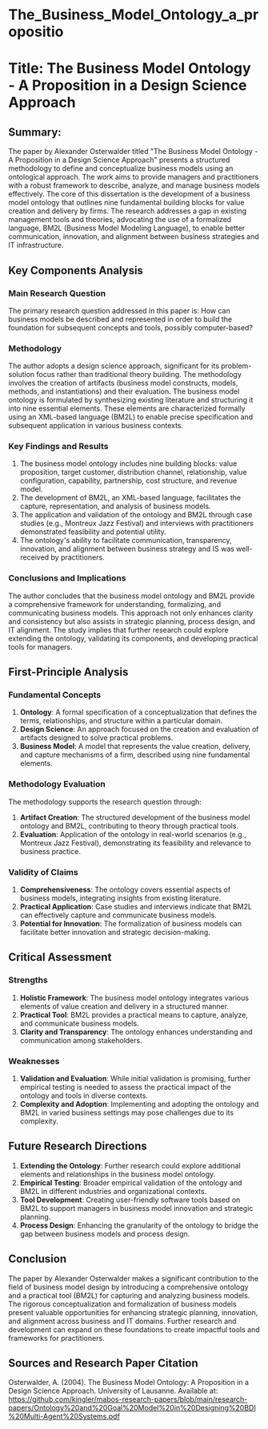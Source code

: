 # The_Business_Model_Ontology_a_propositio

# Title: The Business Model Ontology - A Proposition in a Design Science Approach

## Summary:
The paper by Alexander Osterwalder titled "The Business Model Ontology - A Proposition in a Design Science Approach" presents a structured methodology to define and conceptualize business models using an ontological approach. The work aims to provide managers and practitioners with a robust framework to describe, analyze, and manage business models effectively. The core of this dissertation is the development of a business model ontology that outlines nine fundamental building blocks for value creation and delivery by firms. The research addresses a gap in existing management tools and theories, advocating the use of a formalized language, BM2L (Business Model Modeling Language), to enable better communication, innovation, and alignment between business strategies and IT infrastructure.

## Key Components Analysis

### Main Research Question
The primary research question addressed in this paper is: How can business models be described and represented in order to build the foundation for subsequent concepts and tools, possibly computer-based?

### Methodology
The author adopts a design science approach, significant for its problem-solution focus rather than traditional theory building. The methodology involves the creation of artifacts (business model constructs, models, methods, and instantiations) and their evaluation. The business model ontology is formulated by synthesizing existing literature and structuring it into nine essential elements. These elements are characterized formally using an XML-based language (BM2L) to enable precise specification and subsequent application in various business contexts.

### Key Findings and Results
1. The business model ontology includes nine building blocks: value proposition, target customer, distribution channel, relationship, value configuration, capability, partnership, cost structure, and revenue model.
2. The development of BM2L, an XML-based language, facilitates the capture, representation, and analysis of business models.
3. The application and validation of the ontology and BM2L through case studies (e.g., Montreux Jazz Festival) and interviews with practitioners demonstrated feasibility and potential utility.
4. The ontology's ability to facilitate communication, transparency, innovation, and alignment between business strategy and IS was well-received by practitioners.

### Conclusions and Implications
The author concludes that the business model ontology and BM2L provide a comprehensive framework for understanding, formalizing, and communicating business models. This approach not only enhances clarity and consistency but also assists in strategic planning, process design, and IT alignment. The study implies that further research could explore extending the ontology, validating its components, and developing practical tools for managers.

## First-Principle Analysis

### Fundamental Concepts
1. **Ontology**: A formal specification of a conceptualization that defines the terms, relationships, and structure within a particular domain.
2. **Design Science**: An approach focused on the creation and evaluation of artifacts designed to solve practical problems.
3. **Business Model**: A model that represents the value creation, delivery, and capture mechanisms of a firm, described using nine fundamental elements.

### Methodology Evaluation
The methodology supports the research question through:
1. **Artifact Creation**: The structured development of the business model ontology and BM2L, contributing to theory through practical tools.
2. **Evaluation**: Application of the ontology in real-world scenarios (e.g., Montreux Jazz Festival), demonstrating its feasibility and relevance to business practice.

### Validity of Claims
1. **Comprehensiveness**: The ontology covers essential aspects of business models, integrating insights from existing literature.
2. **Practical Application**: Case studies and interviews indicate that BM2L can effectively capture and communicate business models.
3. **Potential for Innovation**: The formalization of business models can facilitate better innovation and strategic decision-making.

## Critical Assessment

### Strengths
1. **Holistic Framework**: The business model ontology integrates various elements of value creation and delivery in a structured manner.
2. **Practical Tool**: BM2L provides a practical means to capture, analyze, and communicate business models.
3. **Clarity and Transparency**: The ontology enhances understanding and communication among stakeholders.

### Weaknesses
1. **Validation and Evaluation**: While initial validation is promising, further empirical testing is needed to assess the practical impact of the ontology and tools in diverse contexts.
2. **Complexity and Adoption**: Implementing and adopting the ontology and BM2L in varied business settings may pose challenges due to its complexity.

## Future Research Directions
1. **Extending the Ontology**: Further research could explore additional elements and relationships in the business model ontology.
2. **Empirical Testing**: Broader empirical validation of the ontology and BM2L in different industries and organizational contexts.
3. **Tool Development**: Creating user-friendly software tools based on BM2L to support managers in business model innovation and strategic planning.
4. **Process Design**: Enhancing the granularity of the ontology to bridge the gap between business models and process design.

## Conclusion
The paper by Alexander Osterwalder makes a significant contribution to the field of business model design by introducing a comprehensive ontology and a practical tool (BM2L) for capturing and analyzing business models. The rigorous conceptualization and formalization of business models present valuable opportunities for enhancing strategic planning, innovation, and alignment across business and IT domains. Further research and development can expand on these foundations to create impactful tools and frameworks for practitioners.

## Sources and Research Paper Citation
Osterwalder, A. (2004). The Business Model Ontology: A Proposition in a Design Science Approach. University of Lausanne. Available at: https://github.com/kingler/mabos-research-papers/blob/main/research-papers/Ontology%20and%20Goal%20Model%20in%20Designing%20BDI%20Multi-Agent%20Systems.pdf